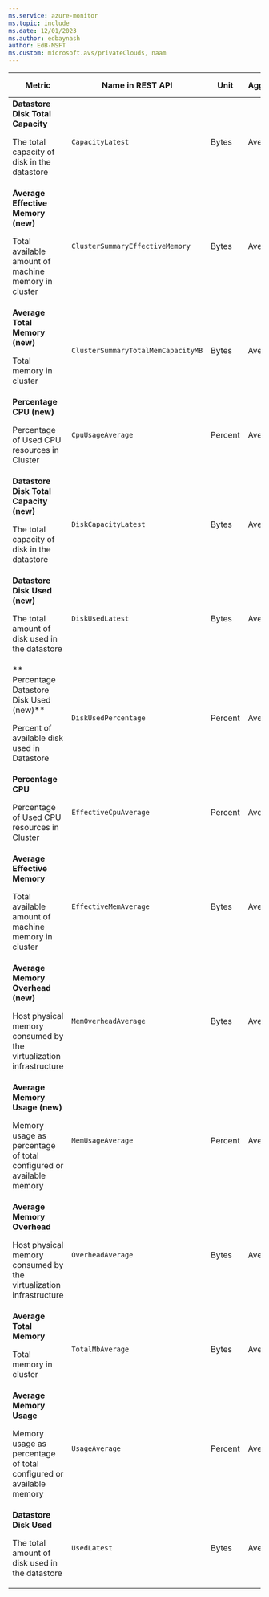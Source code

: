 ```yaml
---
ms.service: azure-monitor
ms.topic: include
ms.date: 12/01/2023
ms.author: edbaynash
author: EdB-MSFT
ms.custom: microsoft.avs/privateClouds, naam
---
```

<!--
NOTE:  This content is automatically generated using API calls to Azure. 
Any edits made on these files will be overwritten in the next run of the script. 
There is no benefit in editing these files directly.  
-->
  
  
|Metric|Name in REST API|Unit|Aggregation|Dimensions|Time Grains|DS Export|
|---|---|---|---|---|---|---|
|**Datastore Disk Total Capacity**<p><p>The total capacity of disk in the datastore |`CapacityLatest` |Bytes |Average |`dsname`|PT30M, PT1H, PT6H, PT12H, P1D |Yes|
|**Average Effective Memory (new)**<p><p>Total available amount of machine memory in cluster |`ClusterSummaryEffectiveMemory` |Bytes |Average |`clustername`|PT5M, PT15M, PT30M, PT1H, PT6H, PT12H, P1D |Yes|
|**Average Total Memory (new)**<p><p>Total memory in cluster |`ClusterSummaryTotalMemCapacityMB` |Bytes |Average |`clustername`|PT5M, PT15M, PT30M, PT1H, PT6H, PT12H, P1D |Yes|
|**Percentage CPU (new)**<p><p>Percentage of Used CPU resources in Cluster |`CpuUsageAverage` |Percent |Average |`clustername`|PT5M, PT15M, PT30M, PT1H, PT6H, PT12H, P1D |Yes|
|**Datastore Disk Total Capacity (new)**<p><p>The total capacity of disk in the datastore |`DiskCapacityLatest` |Bytes |Average |`dsname`|PT30M, PT1H, PT6H, PT12H, P1D |Yes|
|**Datastore Disk Used (new)**<p><p>The total amount of disk used in the datastore |`DiskUsedLatest` |Bytes |Average |`dsname`|PT30M, PT1H, PT6H, PT12H, P1D |Yes|
|** Percentage Datastore Disk Used (new)**<p><p>Percent of available disk used in Datastore |`DiskUsedPercentage` |Percent |Average |`dsname`|PT5M, PT15M, PT30M, PT1H, PT6H, PT12H, P1D |Yes|
|**Percentage CPU**<p><p>Percentage of Used CPU resources in Cluster |`EffectiveCpuAverage` |Percent |Average |`clustername`|PT5M, PT15M, PT30M, PT1H, PT6H, PT12H, P1D |Yes|
|**Average Effective Memory**<p><p>Total available amount of machine memory in cluster |`EffectiveMemAverage` |Bytes |Average |`clustername`|PT5M, PT15M, PT30M, PT1H, PT6H, PT12H, P1D |Yes|
|**Average Memory Overhead (new)**<p><p>Host physical memory consumed by the virtualization infrastructure |`MemOverheadAverage` |Bytes |Average |`clustername`|PT5M, PT15M, PT30M, PT1H, PT6H, PT12H, P1D |Yes|
|**Average Memory Usage (new)**<p><p>Memory usage as percentage of total configured or available memory |`MemUsageAverage` |Percent |Average |`clustername`|PT5M, PT15M, PT30M, PT1H, PT6H, PT12H, P1D |Yes|
|**Average Memory Overhead**<p><p>Host physical memory consumed by the virtualization infrastructure |`OverheadAverage` |Bytes |Average |`clustername`|PT30M, PT1H, PT6H, PT12H, P1D |Yes|
|**Average Total Memory**<p><p>Total memory in cluster |`TotalMbAverage` |Bytes |Average |`clustername`|PT5M, PT15M, PT30M, PT1H, PT6H, PT12H, P1D |Yes|
|**Average Memory Usage**<p><p>Memory usage as percentage of total configured or available memory |`UsageAverage` |Percent |Average |`clustername`|PT5M, PT15M, PT30M, PT1H, PT6H, PT12H, P1D |Yes|
|**Datastore Disk Used**<p><p>The total amount of disk used in the datastore |`UsedLatest` |Bytes |Average |`dsname`|PT30M, PT1H, PT6H, PT12H, P1D |Yes|